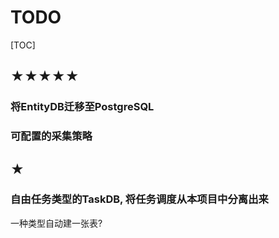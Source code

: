 # TODO

[TOC]

## ★★★★★

### 将EntityDB迁移至PostgreSQL

### 可配置的采集策略

## ★

### 自由任务类型的TaskDB, 将任务调度从本项目中分离出来

一种类型自动建一张表?